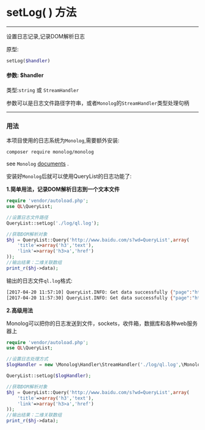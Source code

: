 # setLog( ) 方法

---

设置日志记录,记录DOM解析日志

原型:

```php
setLog($handler)
```

#### 参数: $handler

类型:`string` 或 `StreamHandler`

参数可以是日志文件路径字符串，或者`Monolog`的`StreamHandler`类型处理句柄

---

### 用法

本项目使用的日志系统为`Monolog`,需要额外安装:

```bash
composer require monolog/monolog
```

see `Monolog` [documents](https://github.com/Seldaek/monolog/blob/HEAD/doc/02-handlers-formatters-processors.md) .

安装好`Monolog`后就可以使用QueryList的日志功能了:

**1.简单用法，记录DOM解析日志到一个文本文件**

```php
require 'vendor/autoload.php';
use QL\QueryList;

//设置日志文件路径
QueryList::setLog('./log/ql.log');

//获取DOM解析对象
$hj = QueryList::Query('http://www.baidu.com/s?wd=QueryList',array(
    'title'=>array('h3','text'),
    'link'=>array('h3>a','href')
));
//输出结果：二维关联数组
print_r($hj->data);
```

输出的日志文件`ql.log`格式:

```bash
[2017-04-20 11:57:10] QueryList.INFO: Get data successfully {"page":"http://www.baidu.com/s?wd=QueryList","count":10} []
[2017-04-20 11:57:30] QueryList.INFO: Get data successfully {"page":"http://www.baidu.com/s?wd=QueryList","count":10} []
```

**2.高级用法**

Monolog可以把你的日志发送到文件，sockets，收件箱，数据库和各种web服务器上

```php
require 'vendor/autoload.php';
use QL\QueryList;

//设置日志处理方式
$logHandler = new \Monolog\Handler\StreamHandler('./log/ql.log',\Monolog\Logger::INFO);

QueryList::setLog($logHandler);

//获取DOM解析对象
$hj = QueryList::Query('http://www.baidu.com/s?wd=QueryList',array(
    'title'=>array('h3','text'),
    'link'=>array('h3>a','href')
));
//输出结果：二维关联数组
print_r($hj->data);
```